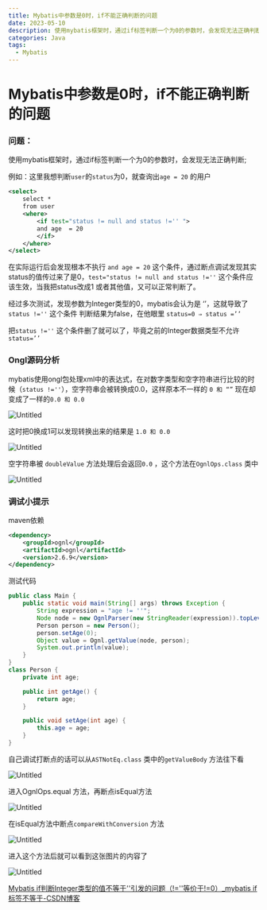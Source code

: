 ```yaml
---
title: Mybatis中参数是0时，if不能正确判断的问题
date: 2023-05-10 
description: 使用mybatis框架时，通过if标签判断一个为0的参数时，会发现无法正确判断
categories: Java
tags: 
  - Mybatis
---
```

# Mybatis中参数是0时，if不能正确判断的问题
### 问题：

使用mybatis框架时，通过if标签判断一个为0的参数时，会发现无法正确判断;

例如：这里我想判断`user`的`status`为0，就查询出`age = 20` 的用户

```xml
<select>
	select *
	from user
	<where>
		<if test="status != null and status !='' ">
	    and age  = 20
		</if>
	</where>
</select>
```

在实际运行后会发现根本不执行 `and age = 20` 这个条件，通过断点调试发现其实status的值传过来了是0，`test="status != null and status !=''`  这个条件应该生效，当我把status改成1 或者其他值，又可以正常判断了。

经过多次测试，发现参数为Integer类型的0，mybatis会认为是 ‘’，这就导致了`status !=''` 这个条件 判断结果为false，在他眼里 `status=0 ⇒ status =’’` 

把`status !=''` 这个条件删了就可以了，毕竟之前的Integer数据类型不允许`status=’’`

### Ongl源码分析

mybatis使用ongl包处理xml中的表达式，在对数字类型和空字符串进行比较的时候（`status !=''`），空字符串会被转换成0.0，这样原本不一样的 `0 和 “”` 现在却变成了一样的`0.0 和 0.0` 

![Untitled](/pic/Mybatis%E4%B8%AD%E5%8F%82%E6%95%B0%E6%98%AF0%E6%97%B6%EF%BC%8Cif%E4%B8%8D%E8%83%BD%E6%AD%A3%E7%A1%AE%E5%88%A4%E6%96%AD%E7%9A%84%E9%97%AE%E9%A2%98%209c0ece71f2344744943eb085410b860e/Untitled.png)

这时把0换成1可以发现转换出来的结果是 `1.0 和 0.0` 

![Untitled](/pic/Mybatis%E4%B8%AD%E5%8F%82%E6%95%B0%E6%98%AF0%E6%97%B6%EF%BC%8Cif%E4%B8%8D%E8%83%BD%E6%AD%A3%E7%A1%AE%E5%88%A4%E6%96%AD%E7%9A%84%E9%97%AE%E9%A2%98%209c0ece71f2344744943eb085410b860e/Untitled%201.png)

空字符串被 `doubleValue` 方法处理后会返回`0.0` ，这个方法在`OgnlOps.class` 类中

![Untitled](/pic/Mybatis%E4%B8%AD%E5%8F%82%E6%95%B0%E6%98%AF0%E6%97%B6%EF%BC%8Cif%E4%B8%8D%E8%83%BD%E6%AD%A3%E7%A1%AE%E5%88%A4%E6%96%AD%E7%9A%84%E9%97%AE%E9%A2%98%209c0ece71f2344744943eb085410b860e/Untitled%202.png)

### 调试小提示

maven依赖

```xml
<dependency>
    <groupId>ognl</groupId>
    <artifactId>ognl</artifactId>
    <version>2.6.9</version>
</dependency>
```

测试代码

```java
public class Main {
    public static void main(String[] args) throws Exception {
        String expression = "age != ''";
        Node node = new OgnlParser(new StringReader(expression)).topLevelExpression();
        Person person = new Person();
        person.setAge(0);
        Object value = Ognl.getValue(node, person);
        System.out.println(value);
    }
}
class Person {
    private int age;

    public int getAge() {
        return age;
    }

    public void setAge(int age) {
        this.age = age;
    }
}
```

自己调试打断点的话可以从`ASTNotEq.class` 类中的`getValueBody` 方法往下看

![Untitled](/pic/Mybatis%E4%B8%AD%E5%8F%82%E6%95%B0%E6%98%AF0%E6%97%B6%EF%BC%8Cif%E4%B8%8D%E8%83%BD%E6%AD%A3%E7%A1%AE%E5%88%A4%E6%96%AD%E7%9A%84%E9%97%AE%E9%A2%98%209c0ece71f2344744943eb085410b860e/Untitled%203.png)

进入OgnlOps.equal 方法，再断点isEqual方法

![Untitled](/pic/Mybatis%E4%B8%AD%E5%8F%82%E6%95%B0%E6%98%AF0%E6%97%B6%EF%BC%8Cif%E4%B8%8D%E8%83%BD%E6%AD%A3%E7%A1%AE%E5%88%A4%E6%96%AD%E7%9A%84%E9%97%AE%E9%A2%98%209c0ece71f2344744943eb085410b860e/Untitled%204.png)

在isEqual方法中断点`compareWithConversion` 方法

![Untitled](/pic/Mybatis%E4%B8%AD%E5%8F%82%E6%95%B0%E6%98%AF0%E6%97%B6%EF%BC%8Cif%E4%B8%8D%E8%83%BD%E6%AD%A3%E7%A1%AE%E5%88%A4%E6%96%AD%E7%9A%84%E9%97%AE%E9%A2%98%209c0ece71f2344744943eb085410b860e/Untitled%205.png)

进入这个方法后就可以看到这张图片的内容了

![Untitled](/pic/Mybatis%E4%B8%AD%E5%8F%82%E6%95%B0%E6%98%AF0%E6%97%B6%EF%BC%8Cif%E4%B8%8D%E8%83%BD%E6%AD%A3%E7%A1%AE%E5%88%A4%E6%96%AD%E7%9A%84%E9%97%AE%E9%A2%98%209c0ece71f2344744943eb085410b860e/Untitled.png)

[Mybatis if判断Integer类型的值不等于''引发的问题（!=''等价于!=0）_mybatis if标签不等于-CSDN博客](https://blog.csdn.net/qq_30038111/article/details/82665763)